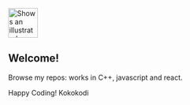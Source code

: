 <picture>
  <source media="(prefers-color-scheme: dark)" srcset="https://github.com/google/material-design-icons/blob/master/png/action/code/materialiconstwotone/48dp/2x/twotone_code_black_48dp.png">
  <source media="(prefers-color-scheme: light)" srcset="https://github.com/google/material-design-icons/blob/master/png/action/code/materialiconstwotone/48dp/2x/twotone_code_black_48dp.png">
  <img alt="Shows an illustrated sun in light mode and a moon with stars in dark mode." src="https://github.com/google/material-design-icons/blob/master/png/action/code/materialiconstwotone/48dp/2x/twotone_code_black_48dp.png" style=" width:60px ; height:60px " >
</picture>


## Welcome!

Browse my repos: works in C++, javascript and react.

Happy Coding!
Kokokodi

<!--
**kokokodi/kokokodi** is a ✨ _special_ ✨ repository because its `README.md` (this file) appears on your GitHub profile.

Here are some ideas to get you started:

- 🔭 I’m currently working on ...
- 🌱 I’m currently learning ...
- 👯 I’m looking to collaborate on ...
- 🤔 I’m looking for help with ...
- 💬 Ask me about ...
- 📫 How to reach me: ...
- 😄 Pronouns: ...
- ⚡ Fun fact: ...
-->
